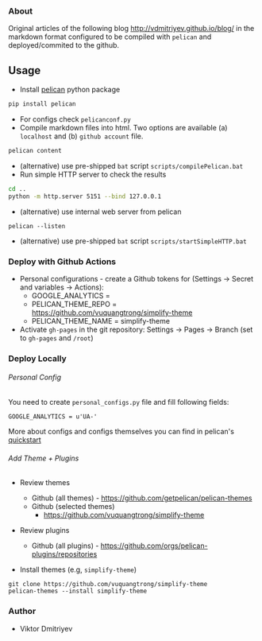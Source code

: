 ### About

Original articles of the following blog http://vdmitriyev.github.io/blog/ in the markdown format configured to be compiled with ```pelican``` and deployed/commited to the github.

## Usage

* Install [pelican](https://github.com/getpelican/pelican) python package
```bash
pip install pelican
```
* For configs check ```pelicanconf.py```
* Compile markdown files into html. Two options are available (a) ```localhost``` and (b) ```github account``` file.
```bash
pelican content
```
* (alternative) use pre-shipped ```bat``` script ```scripts/compilePelican.bat```
* Run simple HTTP server to check the results
```bash
cd ..
python -m http.server 5151 --bind 127.0.0.1
```
* (alternative) use internal web server from pelican
```
pelican --listen
```
* (alternative) use pre-shipped ```bat``` script
```scripts/startSimpleHTTP.bat```

### Deploy with Github Actions

* Personal configurations - create a Github  tokens for (Settings -> Secret and variables -> Actions):
	+ GOOGLE_ANALYTICS = 
	+ PELICAN_THEME_REPO = https://github.com/vuquangtrong/simplify-theme
	+ PELICAN_THEME_NAME = simplify-theme
* Activate ```gh-pages``` in the git repository: Settings -> Pages -> Branch (set to ```gh-pages``` and ```/root```)


### Deploy Locally 

###### Personal Config

You need to create ```personal_configs.py``` file and fill following fields:
```text
GOOGLE_ANALYTICS = u'UA-'
```
More about configs and configs themselves you can find in pelican's [quickstart](https://docs.getpelican.com/en/latest/quickstart.html)

###### Add Theme + Plugins

* Review themes
    + Github (all themes) - https://github.com/getpelican/pelican-themes
    + Github (selected themes) 
		- https://github.com/vuquangtrong/simplify-theme
* Review plugins
	+ Github (all plugins) - https://github.com/orgs/pelican-plugins/repositories

* Install themes (e.g, ```simplify-theme```)
```
git clone https://github.com/vuquangtrong/simplify-theme
pelican-themes --install simplify-theme
```

### Author

* Viktor Dmitriyev
